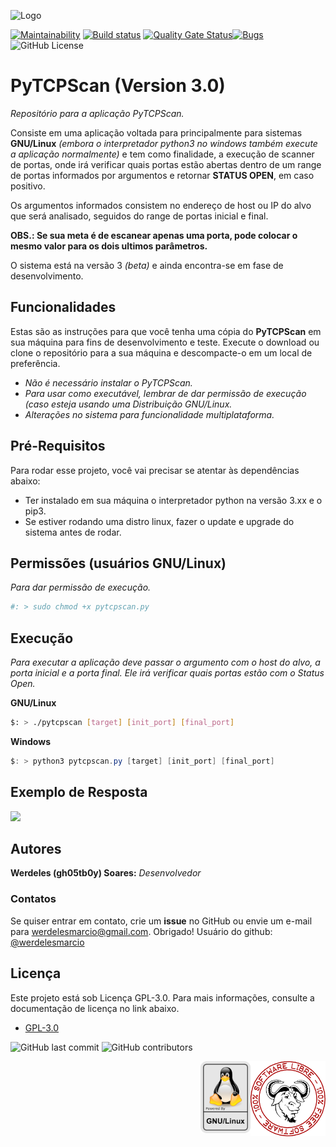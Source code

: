 
![Logo](https://i.ibb.co/S3WGFQk/Sem-t-tulo-removebg-preview.png)

[![Maintainability](https://api.codeclimate.com/v1/badges/bf596a2940ddf3183bab/maintainability)](https://codeclimate.com/github/werdelesmarcio/PyTCPScan3/maintainability) [![Build status](https://ci.appveyor.com/api/projects/status/050o62vq1v03wv4c?svg=true)](https://ci.appveyor.com/project/werdelesmarcio/pytcpscan3) [![Quality Gate Status](https://sonarcloud.io/api/project_badges/measure?project=werdelesmarcio_PyTCPScan3&metric=alert_status)](https://sonarcloud.io/summary/new_code?id=werdelesmarcio_PyTCPScan3)[![Bugs](https://sonarcloud.io/api/project_badges/measure?project=werdelesmarcio_PyTCPScan3&metric=bugs)](https://sonarcloud.io/summary/new_code?id=werdelesmarcio_PyTCPScan3) ![GitHub License](https://img.shields.io/github/license/werdelesmarcio/PyTCPScan3)

# PyTCPScan (Version 3.0)
_Repositório para a aplicação PyTCPScan._

Consiste em uma aplicação voltada para principalmente para sistemas **GNU/Linux** _(embora o interpretador python3 no windows também execute a aplicação normalmente)_ e tem como finalidade, a execução de scanner de portas, onde irá verificar quais portas estão abertas dentro de um range de portas informados por argumentos e retornar **STATUS OPEN**, em caso positivo. 

Os argumentos informados consistem no endereço de host ou IP do alvo que será analisado, seguidos do range de portas inicial e final.

**OBS.: Se sua meta é de escanear apenas uma porta, pode colocar o mesmo valor para os dois ultimos parâmetros.**

O sistema está na versão 3 _(beta)_ e ainda encontra-se em fase de desenvolvimento.

## Funcionalidades
Estas são as instruções para que você tenha uma cópia do **PyTCPScan** em sua máquina para fins de desenvolvimento e teste.
Execute o download ou clone o repositório para a sua máquina e descompacte-o em um local de preferência.

- _Não é necessário instalar o PyTCPScan._
- _Para usar como executável, lembrar de dar permissão de execução (caso esteja usando uma Distribuição GNU/Linux._
- _Alterações no sistema para funcionalidade multiplataforma._

## Pré-Requisitos

Para rodar esse projeto, você vai precisar se atentar às dependências abaixo:

- Ter instalado em sua máquina o interpretador python na versão 3.xx e o pip3.
- Se estiver rodando uma distro linux, fazer o update e upgrade do sistema antes de rodar.


## Permissões (usuários GNU/Linux)

_Para dar permissão de execução._

```bash
#: > sudo chmod +x pytcpscan.py
```
    
## Execução

_Para executar a aplicação deve passar o argumento com o host do alvo, a porta inicial e a porta final. Ele irá verificar quais portas estão com o Status Open._

**GNU/Linux**
```bash
$: > ./pytcpscan [target] [init_port] [final_port]
```
**Windows**
```powershell
$: > python3 pytcpscan.py [target] [init_port] [final_port]
```

## Exemplo de Resposta
<img src="https://i.imgur.com/iI9ncVh.png">

## Autores
**Werdeles (gh05tb0y) Soares:** _Desenvolvedor_

### Contatos
Se quiser entrar em contato, crie um **issue** no GitHub ou envie um e-mail para werdelesmarcio@gmail.com. Obrigado!
Usuário do github: [@werdelesmarcio](https://github.com/werdelesmarcio) 

## Licença
Este projeto está sob Licença GPL-3.0. Para mais informações, consulte a documentação de licença no link abaixo.
* [GPL-3.0](https://choosealicense.com/licenses/gpl-3.0/)


<img alt="GitHub last commit" src="https://img.shields.io/github/last-commit/werdelesmarcio/PyTCPScan3?style=for-the-badge">   <img alt="GitHub contributors" src="https://img.shields.io/github/contributors/werdelesmarcio/PyTCPScan3?style=for-the-badge">


<img src = "https://github.com/werdelesmarcio/PyTCPScan2/blob/master/Images/SoftwareLivre.png?raw=true" width =120 align="Right">
<img src = "https://github.com/werdelesmarcio/PyTCPScan2/blob/master/Images/PoweredByLinux.png?raw=true" width =80 align="Right">
